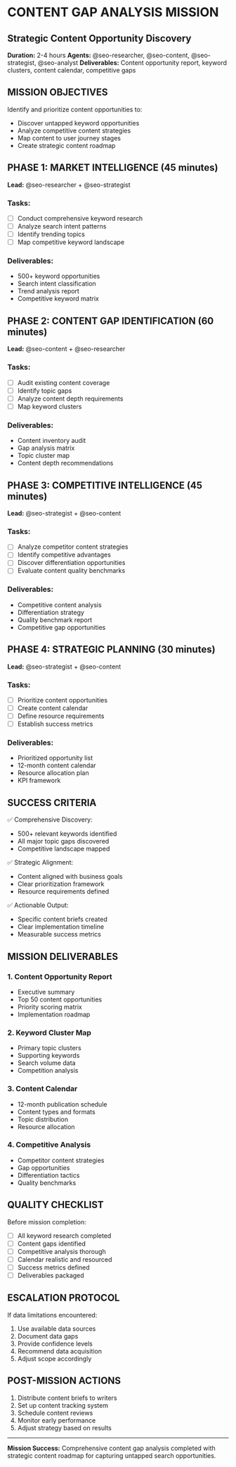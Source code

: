 # CONTENT GAP ANALYSIS MISSION
## Strategic Content Opportunity Discovery

**Duration:** 2-4 hours
**Agents:** @seo-researcher, @seo-content, @seo-strategist, @seo-analyst
**Deliverables:** Content opportunity report, keyword clusters, content calendar, competitive gaps

## MISSION OBJECTIVES

Identify and prioritize content opportunities to:
- Discover untapped keyword opportunities
- Analyze competitive content strategies
- Map content to user journey stages
- Create strategic content roadmap

## PHASE 1: MARKET INTELLIGENCE (45 minutes)
**Lead:** @seo-researcher + @seo-strategist

### Tasks:
- [ ] Conduct comprehensive keyword research
- [ ] Analyze search intent patterns
- [ ] Identify trending topics
- [ ] Map competitive keyword landscape

### Deliverables:
- 500+ keyword opportunities
- Search intent classification
- Trend analysis report
- Competitive keyword matrix

## PHASE 2: CONTENT GAP IDENTIFICATION (60 minutes)
**Lead:** @seo-content + @seo-researcher

### Tasks:
- [ ] Audit existing content coverage
- [ ] Identify topic gaps
- [ ] Analyze content depth requirements
- [ ] Map keyword clusters

### Deliverables:
- Content inventory audit
- Gap analysis matrix
- Topic cluster map
- Content depth recommendations

## PHASE 3: COMPETITIVE INTELLIGENCE (45 minutes)
**Lead:** @seo-strategist + @seo-content

### Tasks:
- [ ] Analyze competitor content strategies
- [ ] Identify competitive advantages
- [ ] Discover differentiation opportunities
- [ ] Evaluate content quality benchmarks

### Deliverables:
- Competitive content analysis
- Differentiation strategy
- Quality benchmark report
- Competitive gap opportunities

## PHASE 4: STRATEGIC PLANNING (30 minutes)
**Lead:** @seo-strategist + @seo-content

### Tasks:
- [ ] Prioritize content opportunities
- [ ] Create content calendar
- [ ] Define resource requirements
- [ ] Establish success metrics

### Deliverables:
- Prioritized opportunity list
- 12-month content calendar
- Resource allocation plan
- KPI framework

## SUCCESS CRITERIA

✅ Comprehensive Discovery:
- 500+ relevant keywords identified
- All major topic gaps discovered
- Competitive landscape mapped

✅ Strategic Alignment:
- Content aligned with business goals
- Clear prioritization framework
- Resource requirements defined

✅ Actionable Output:
- Specific content briefs created
- Clear implementation timeline
- Measurable success metrics

## MISSION DELIVERABLES

### 1. Content Opportunity Report
- Executive summary
- Top 50 content opportunities
- Priority scoring matrix
- Implementation roadmap

### 2. Keyword Cluster Map
- Primary topic clusters
- Supporting keywords
- Search volume data
- Competition analysis

### 3. Content Calendar
- 12-month publication schedule
- Content types and formats
- Topic distribution
- Resource allocation

### 4. Competitive Analysis
- Competitor content strategies
- Gap opportunities
- Differentiation tactics
- Quality benchmarks

## QUALITY CHECKLIST

Before mission completion:
- [ ] All keyword research completed
- [ ] Content gaps identified
- [ ] Competitive analysis thorough
- [ ] Calendar realistic and resourced
- [ ] Success metrics defined
- [ ] Deliverables packaged

## ESCALATION PROTOCOL

If data limitations encountered:
1. Use available data sources
2. Document data gaps
3. Provide confidence levels
4. Recommend data acquisition
5. Adjust scope accordingly

## POST-MISSION ACTIONS

1. Distribute content briefs to writers
2. Set up content tracking system
3. Schedule content reviews
4. Monitor early performance
5. Adjust strategy based on results

---

**Mission Success:** Comprehensive content gap analysis completed with strategic content roadmap for capturing untapped search opportunities.